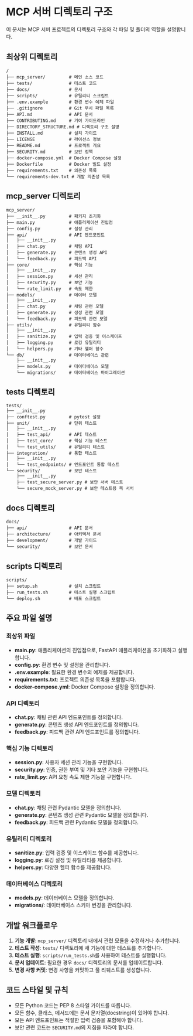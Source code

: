 # MCP 서버 디렉토리 구조

이 문서는 MCP 서버 프로젝트의 디렉토리 구조와 각 파일 및 폴더의 역할을 설명합니다.

## 최상위 디렉토리

```
/
├── mcp_server/         # 메인 소스 코드
├── tests/              # 테스트 코드
├── docs/               # 문서
├── scripts/            # 유틸리티 스크립트
├── .env.example        # 환경 변수 예제 파일
├── .gitignore          # Git 무시 파일 목록
├── API.md              # API 문서
├── CONTRIBUTING.md     # 기여 가이드라인
├── DIRECTORY_STRUCTURE.md # 디렉토리 구조 설명
├── INSTALL.md          # 설치 가이드
├── LICENSE             # 라이선스 정보
├── README.md           # 프로젝트 개요
├── SECURITY.md         # 보안 정책
├── docker-compose.yml  # Docker Compose 설정
├── Dockerfile          # Docker 빌드 설정
├── requirements.txt    # 의존성 목록
└── requirements-dev.txt # 개발 의존성 목록
```

## mcp_server 디렉토리

```
mcp_server/
├── __init__.py         # 패키지 초기화
├── main.py             # 애플리케이션 진입점
├── config.py           # 설정 관리
├── api/                # API 엔드포인트
│   ├── __init__.py
│   ├── chat.py         # 채팅 API
│   ├── generate.py     # 콘텐츠 생성 API
│   └── feedback.py     # 피드백 API
├── core/               # 핵심 기능
│   ├── __init__.py
│   ├── session.py      # 세션 관리
│   ├── security.py     # 보안 기능
│   └── rate_limit.py   # 속도 제한
├── models/             # 데이터 모델
│   ├── __init__.py
│   ├── chat.py         # 채팅 관련 모델
│   ├── generate.py     # 생성 관련 모델
│   └── feedback.py     # 피드백 관련 모델
├── utils/              # 유틸리티 함수
│   ├── __init__.py
│   ├── sanitize.py     # 입력 검증 및 이스케이프
│   ├── logging.py      # 로깅 유틸리티
│   └── helpers.py      # 기타 헬퍼 함수
└── db/                 # 데이터베이스 관련
    ├── __init__.py
    ├── models.py       # 데이터베이스 모델
    └── migrations/     # 데이터베이스 마이그레이션
```

## tests 디렉토리

```
tests/
├── __init__.py
├── conftest.py         # pytest 설정
├── unit/               # 단위 테스트
│   ├── __init__.py
│   ├── test_api/       # API 테스트
│   ├── test_core/      # 핵심 기능 테스트
│   └── test_utils/     # 유틸리티 테스트
├── integration/        # 통합 테스트
│   ├── __init__.py
│   └── test_endpoints/ # 엔드포인트 통합 테스트
└── security/           # 보안 테스트
    ├── __init__.py
    ├── test_secure_server.py # 보안 서버 테스트
    └── secure_mock_server.py # 보안 테스트용 목 서버
```

## docs 디렉토리

```
docs/
├── api/                # API 문서
├── architecture/       # 아키텍처 문서
├── development/        # 개발 가이드
└── security/           # 보안 문서
```

## scripts 디렉토리

```
scripts/
├── setup.sh            # 설치 스크립트
├── run_tests.sh        # 테스트 실행 스크립트
└── deploy.sh           # 배포 스크립트
```

## 주요 파일 설명

### 최상위 파일

- **main.py**: 애플리케이션의 진입점으로, FastAPI 애플리케이션을 초기화하고 실행합니다.
- **config.py**: 환경 변수 및 설정을 관리합니다.
- **.env.example**: 필요한 환경 변수의 예제를 제공합니다.
- **requirements.txt**: 프로젝트 의존성 목록을 포함합니다.
- **docker-compose.yml**: Docker Compose 설정을 정의합니다.

### API 디렉토리

- **chat.py**: 채팅 관련 API 엔드포인트를 정의합니다.
- **generate.py**: 콘텐츠 생성 API 엔드포인트를 정의합니다.
- **feedback.py**: 피드백 관련 API 엔드포인트를 정의합니다.

### 핵심 기능 디렉토리

- **session.py**: 사용자 세션 관리 기능을 구현합니다.
- **security.py**: 인증, 권한 부여 및 기타 보안 기능을 구현합니다.
- **rate_limit.py**: API 요청 속도 제한 기능을 구현합니다.

### 모델 디렉토리

- **chat.py**: 채팅 관련 Pydantic 모델을 정의합니다.
- **generate.py**: 콘텐츠 생성 관련 Pydantic 모델을 정의합니다.
- **feedback.py**: 피드백 관련 Pydantic 모델을 정의합니다.

### 유틸리티 디렉토리

- **sanitize.py**: 입력 검증 및 이스케이프 함수를 제공합니다.
- **logging.py**: 로깅 설정 및 유틸리티를 제공합니다.
- **helpers.py**: 다양한 헬퍼 함수를 제공합니다.

### 데이터베이스 디렉토리

- **models.py**: 데이터베이스 모델을 정의합니다.
- **migrations/**: 데이터베이스 스키마 변경을 관리합니다.

## 개발 워크플로우

1. **기능 개발**: `mcp_server/` 디렉토리 내에서 관련 모듈을 수정하거나 추가합니다.
2. **테스트 작성**: `tests/` 디렉토리에 새 기능에 대한 테스트를 추가합니다.
3. **테스트 실행**: `scripts/run_tests.sh`를 사용하여 테스트를 실행합니다.
4. **문서 업데이트**: 필요한 경우 `docs/` 디렉토리의 문서를 업데이트합니다.
5. **변경 사항 커밋**: 변경 사항을 커밋하고 풀 리퀘스트를 생성합니다.

## 코드 스타일 및 규칙

- 모든 Python 코드는 PEP 8 스타일 가이드를 따릅니다.
- 모든 함수, 클래스, 메서드에는 문서 문자열(docstring)이 있어야 합니다.
- 모든 API 엔드포인트는 적절한 입력 검증을 포함해야 합니다.
- 보안 관련 코드는 `SECURITY.md`의 지침을 따라야 합니다.